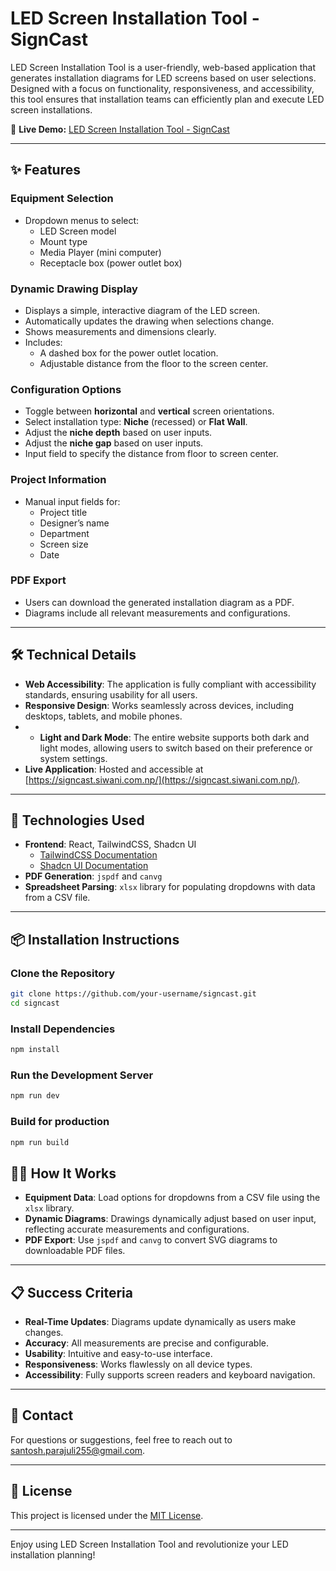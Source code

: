 # LED Screen Installation Tool - SignCast

LED Screen Installation Tool is a user-friendly, web-based application that generates installation diagrams for LED screens based on user selections. Designed with a focus on functionality, responsiveness, and accessibility, this tool ensures that installation teams can efficiently plan and execute LED screen installations.

🔗 **Live Demo:** <a href="https://signcast.siwani.com.np/" target="_blank" rel="noopener noreferrer">LED Screen Installation Tool - SignCast</a>


---

## ✨ Features

### Equipment Selection
- Dropdown menus to select:
  - LED Screen model
  - Mount type
  - Media Player (mini computer)
  - Receptacle box (power outlet box)

### Dynamic Drawing Display
- Displays a simple, interactive diagram of the LED screen.
- Automatically updates the drawing when selections change.
- Shows measurements and dimensions clearly.
- Includes:
  - A dashed box for the power outlet location.
  - Adjustable distance from the floor to the screen center.

### Configuration Options
- Toggle between **horizontal** and **vertical** screen orientations.
- Select installation type: **Niche** (recessed) or **Flat Wall**.
- Adjust the **niche depth** based on user inputs.
- Adjust the **niche gap** based on user inputs.
- Input field to specify the distance from floor to screen center.

### Project Information
- Manual input fields for:
  - Project title
  - Designer’s name
  - Department
  - Screen size
  - Date

### PDF Export
- Users can download the generated installation diagram as a PDF.
- Diagrams include all relevant measurements and configurations.

---

## 🛠️ Technical Details

- **Web Accessibility**: The application is fully compliant with accessibility standards, ensuring usability for all users.
- **Responsive Design**: Works seamlessly across devices, including desktops, tablets, and mobile phones.
- - **Light and Dark Mode**: The entire website supports both dark and light modes, allowing users to switch based on their preference or system settings.
- **Live Application**: Hosted and accessible at [https://signcast.siwani.com.np/](https://signcast.siwani.com.np/).

---

## 🚀 Technologies Used

- **Frontend**: React, TailwindCSS, Shadcn UI
  - [TailwindCSS Documentation](https://v2.tailwindcss.com/docs)
  - [Shadcn UI Documentation](https://ui.shadcn.com/docs)
- **PDF Generation**: `jspdf` and `canvg`
- **Spreadsheet Parsing**: `xlsx` library for populating dropdowns with data from a CSV file.

---

## 📦 Installation Instructions

### Clone the Repository
```bash
git clone https://github.com/your-username/signcast.git
cd signcast
```

### Install Dependencies
```bash
npm install
```

### Run the Development Server
```bash
npm run dev
```

### Build for production
```bash
npm run build
```

## 🧑‍💻 How It Works

- **Equipment Data**: Load options for dropdowns from a CSV file using the `xlsx` library.
- **Dynamic Diagrams**: Drawings dynamically adjust based on user input, reflecting accurate measurements and configurations.
- **PDF Export**: Use `jspdf` and `canvg` to convert SVG diagrams to downloadable PDF files.

---

## 📋 Success Criteria

- **Real-Time Updates**: Diagrams update dynamically as users make changes.
- **Accuracy**: All measurements are precise and configurable.
- **Usability**: Intuitive and easy-to-use interface.
- **Responsiveness**: Works flawlessly on all device types.
- **Accessibility**: Fully supports screen readers and keyboard navigation.

---

## 📧 Contact

For questions or suggestions, feel free to reach out to santosh.parajuli255@gmail.com.

---

## 📜 License

This project is licensed under the [MIT License](LICENSE).

---

Enjoy using LED Screen Installation Tool and revolutionize your LED installation planning!

